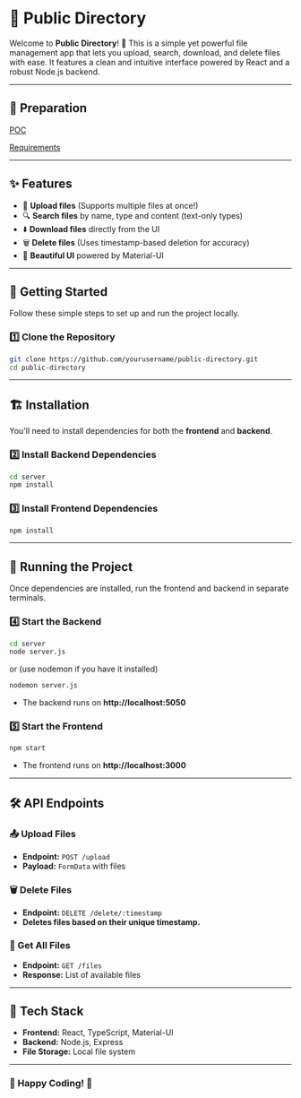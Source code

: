 # 📂 Public Directory

Welcome to **Public Directory**! 🚀 This is a simple yet powerful file management app that lets you upload, search, download, and delete files with ease. It features a clean and intuitive interface powered by React and a robust Node.js backend.

---

## 💬 Preparation

[POC](poc.md)

[Requirements](requirements.md)

---

## ✨ Features

- 📂 **Upload files** (Supports multiple files at once!)
- 🔍 **Search files** by name, type and content (text-only types)
- ⬇️ **Download files** directly from the UI
- 🗑️ **Delete files** (Uses timestamp-based deletion for accuracy)
- 🎨 **Beautiful UI** powered by Material-UI

---

## 🚀 Getting Started

Follow these simple steps to set up and run the project locally.

### **1️⃣ Clone the Repository**

```sh
git clone https://github.com/yourusername/public-directory.git
cd public-directory
```

---

## 🏗 Installation

You'll need to install dependencies for both the **frontend** and **backend**.

### **2️⃣ Install Backend Dependencies**

```sh
cd server
npm install
```

### **3️⃣ Install Frontend Dependencies**

```sh
npm install
```

---

## 🏃 Running the Project

Once dependencies are installed, run the frontend and backend in separate terminals.

### **4️⃣ Start the Backend**

```sh
cd server
node server.js
```

or (use nodemon if you have it installed)

```sh
nodemon server.js
```

- The backend runs on **http://localhost:5050**

### **5️⃣ Start the Frontend**

```sh
npm start
```

- The frontend runs on **http://localhost:3000**

---

## 🛠️ API Endpoints

### **📤 Upload Files**

- **Endpoint:** `POST /upload`
- **Payload:** `FormData` with files

### **🗑 Delete Files**

- **Endpoint:** `DELETE /delete/:timestamp`
- **Deletes files based on their unique timestamp.**

### **📂 Get All Files**

- **Endpoint:** `GET /files`
- **Response:** List of available files

---

## 🎨 Tech Stack

- **Frontend:** React, TypeScript, Material-UI
- **Backend:** Node.js, Express
- **File Storage:** Local file system

---

### 🎉 Happy Coding! 🚀
